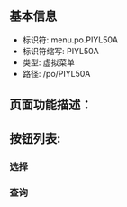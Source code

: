 
## 基本信息

- 标识符: menu.po.PIYL50A
- 标识符缩写: PIYL50A
- 类型: 虚拟菜单
- 路径: /po/PIYL50A

## 页面功能描述：





## 按钮列表:


### 选择



### 查询


